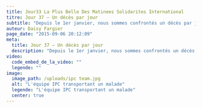 ```yaml
---
title: Jour33 La Plus Belle Des Matinees Solidarites International
titre: Jour 37 – Un décès par jour
subtitle: "Depuis le 1er janvier, nous sommes confrontés un décès par jour. Rien d’exceptionnel malheureusement…"
auteur: Daisy Fargier
page_date: "2015-09-06 20:12:09"
meta:
  title: Jour 37 – Un décès par jour
  description: "Depuis le 1er janvier, nous sommes confrontés un décès par jour. Rien d’exceptionnel malheureusement…"
video:
  code_embed_de_la_video: ""
  legende: ""
image:
  image_path: /uploads/ipc team.jpg
  alt: "L'équipe IPC transportant un malade"
  legende: "L'équipe IPC transportant un malade"
  center: true
---
```

